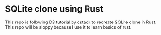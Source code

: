 # SQLite clone using Rust

This repo is following [DB tutorial by cstack](https://cstack.github.io/db_tutorial/) to recreate SQLite clone in Rust.
This repo will be sloppy because I use it to learn basics of rust.
